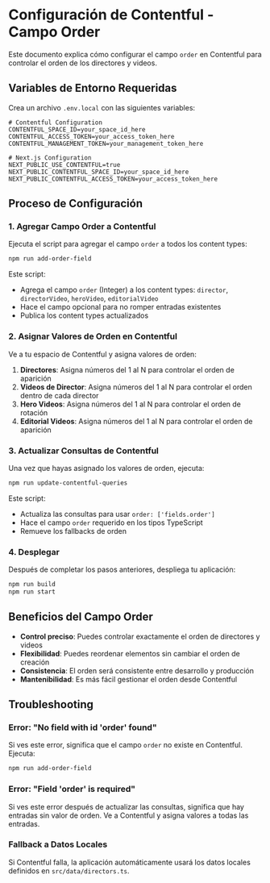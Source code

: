 # Configuración de Contentful - Campo Order

Este documento explica cómo configurar el campo `order` en Contentful para controlar el orden de los directores y videos.

## Variables de Entorno Requeridas

Crea un archivo `.env.local` con las siguientes variables:

```env
# Contentful Configuration
CONTENTFUL_SPACE_ID=your_space_id_here
CONTENTFUL_ACCESS_TOKEN=your_access_token_here
CONTENTFUL_MANAGEMENT_TOKEN=your_management_token_here

# Next.js Configuration
NEXT_PUBLIC_USE_CONTENTFUL=true
NEXT_PUBLIC_CONTENTFUL_SPACE_ID=your_space_id_here
NEXT_PUBLIC_CONTENTFUL_ACCESS_TOKEN=your_access_token_here
```

## Proceso de Configuración

### 1. Agregar Campo Order a Contentful

Ejecuta el script para agregar el campo `order` a todos los content types:

```bash
npm run add-order-field
```

Este script:
- Agrega el campo `order` (Integer) a los content types: `director`, `directorVideo`, `heroVideo`, `editorialVideo`
- Hace el campo opcional para no romper entradas existentes
- Publica los content types actualizados

### 2. Asignar Valores de Orden en Contentful

Ve a tu espacio de Contentful y asigna valores de orden:

1. **Directores**: Asigna números del 1 al N para controlar el orden de aparición
2. **Videos de Director**: Asigna números del 1 al N para controlar el orden dentro de cada director
3. **Hero Videos**: Asigna números del 1 al N para controlar el orden de rotación
4. **Editorial Videos**: Asigna números del 1 al N para controlar el orden de aparición

### 3. Actualizar Consultas de Contentful

Una vez que hayas asignado los valores de orden, ejecuta:

```bash
npm run update-contentful-queries
```

Este script:
- Actualiza las consultas para usar `order: ['fields.order']`
- Hace el campo `order` requerido en los tipos TypeScript
- Remueve los fallbacks de orden

### 4. Desplegar

Después de completar los pasos anteriores, despliega tu aplicación:

```bash
npm run build
npm run start
```

## Beneficios del Campo Order

- **Control preciso**: Puedes controlar exactamente el orden de directores y videos
- **Flexibilidad**: Puedes reordenar elementos sin cambiar el orden de creación
- **Consistencia**: El orden será consistente entre desarrollo y producción
- **Mantenibilidad**: Es más fácil gestionar el orden desde Contentful

## Troubleshooting

### Error: "No field with id 'order' found"

Si ves este error, significa que el campo `order` no existe en Contentful. Ejecuta:

```bash
npm run add-order-field
```

### Error: "Field 'order' is required"

Si ves este error después de actualizar las consultas, significa que hay entradas sin valor de orden. Ve a Contentful y asigna valores a todas las entradas.

### Fallback a Datos Locales

Si Contentful falla, la aplicación automáticamente usará los datos locales definidos en `src/data/directors.ts`.
